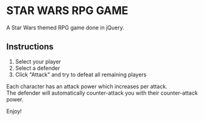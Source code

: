 # STAR WARS RPG GAME
A Star Wars themed RPG game done in jQuery.

Instructions
------------------------------
1. Select your player
2. Select a defender 
3. Click "Attack" and try to defeat all remaining players

Each character has an attack power which increases per attack.  
The defender will automatically counter-attack you with their counter-attack power.

Enjoy!

